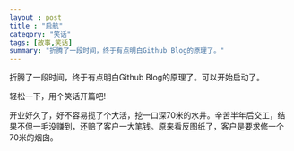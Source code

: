 ```yaml
---
layout : post
title : "启航"
category: "笑话"
tags: [故事,笑话]
summary: "折腾了一段时间，终于有点明白Github Blog的原理了。"
---
```


折腾了一段时间，终于有点明白Github Blog的原理了。可以开始启动了。

轻松一下，用个笑话开篇吧!

开业好久了，好不容易揽了个大活，挖一口深70米的水井。辛苦半年后交工，结果不但一毛没赚到，还赔了客户一大笔钱。原来看反图纸了，客户是要求修一个70米的烟囱。